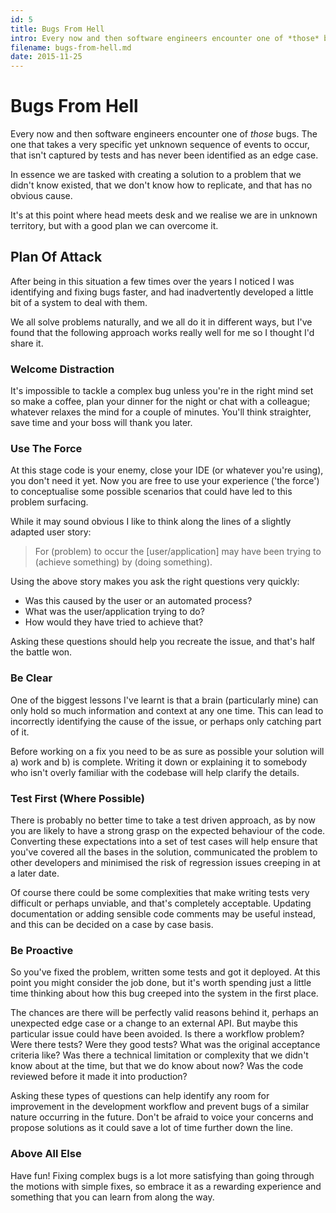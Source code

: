 ```yaml
---
id: 5
title: Bugs From Hell
intro: Every now and then software engineers encounter one of *those* bugs. The one that takes a very specific yet unknown sequence of events to occur, that isn't captured by tests and has never been identified as an edge case.
filename: bugs-from-hell.md
date: 2015-11-25
---
```



# Bugs From Hell

Every now and then software engineers encounter one of *those* bugs. The one that takes a very specific yet unknown sequence of events to occur, that isn't captured by tests and has never been identified as an edge case.

In essence we are tasked with creating a solution to a problem that we didn't know existed, that we don't know how to replicate, and that has no obvious cause.

It's at this point where head meets desk and we realise we are in unknown territory, but with a good plan we can overcome it.

## Plan Of Attack

After being in this situation a few times over the years I noticed I was identifying and fixing bugs faster, and had inadvertently developed a little bit of a system to deal with them.

We all solve problems naturally, and we all do it in different ways, but I've found that the following approach works really well for me so I thought I'd share it.

### Welcome Distraction

It's impossible to tackle a complex bug unless you're in the right mind set so make a coffee, plan your dinner for the night or chat with a colleague; whatever relaxes the mind for a couple of minutes. You'll think straighter, save time and your boss will thank you later.

### Use The Force

At this stage code is your enemy, close your IDE (or whatever you're using), you don't need it yet. Now you are free to use your experience ('the force') to conceptualise some possible scenarios that could have led to this problem surfacing.

While it may sound obvious I like to think along the lines of a slightly adapted user story:

> For (problem) to occur the [user/application] may have been trying to (achieve something) by (doing something).

Using the above story makes you ask the right questions very quickly:

- Was this caused by the user or an automated process?
- What was the user/application trying to do?
- How would they have tried to achieve that?

Asking these questions should help you recreate the issue, and that's half the battle won.

### Be Clear

One of the biggest lessons I've learnt is that a brain (particularly mine) can only hold so much information and context at any one time. This can lead to incorrectly identifying the cause of the issue, or perhaps only catching part of it.

Before working on a fix you need to be as sure as possible your solution will a) work and b) is complete. Writing it down or explaining it to somebody who isn't overly familiar with the codebase will help clarify the details.

### Test First (Where Possible)

There is probably no better time to take a test driven approach, as by now you are likely to have a strong grasp on the expected behaviour of the code. Converting these expectations into a set of test cases will help ensure that you've covered all the bases in the solution, communicated the problem to other developers and minimised the risk of regression issues creeping in at a later date.

Of course there could be some complexities that make writing tests very difficult or perhaps unviable, and that's completely acceptable. Updating documentation or adding sensible code comments may be useful instead, and this can be decided on a case by case basis.

### Be Proactive

So you've fixed the problem, written some tests and got it deployed. At this point you might consider the job done, but it's worth spending just a little time thinking about how this bug creeped into the system in the first place.

The chances are there will be perfectly valid reasons behind it, perhaps an unexpected edge case or a change to an external API. But maybe this particular issue could have been avoided. Is there a workflow problem? Were there tests? Were they good tests? What was the original acceptance criteria like? Was there a technical limitation or complexity that we didn't know about at the time, but that we do know about now? Was the code reviewed before it made it into production?

Asking these types of questions can help identify any room for improvement in the development workflow and prevent bugs of a similar nature occurring in the future. Don't be afraid to voice your concerns and propose solutions as it could save a lot of time further down the line.

### Above All Else

Have fun! Fixing complex bugs is a lot more satisfying than going through the motions with simple fixes, so embrace it as a rewarding experience and something that you can learn from along the way.

